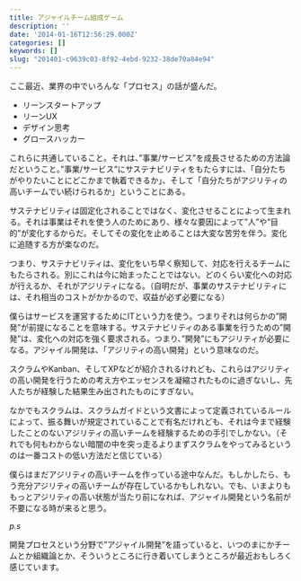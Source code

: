 ```yaml
---
title: アジャイルチーム組成ゲーム
description: ''
date: '2014-01-16T12:56:29.000Z'
categories: []
keywords: []
slug: "201401-c9639c03-8f92-4ebd-9232-38de70a84e94"
---
```

ここ最近、業界の中でいろんな「プロセス」の話が盛んだ。

*   リーンスタートアップ
*   リーンUX
*   デザイン思考
*   グロースハッカー

これらに共通していること。それは、”事業/サービス”を成長させるための方法論だということ。”事業/サービス”にサステナビリティをもたらすには、「自分たちがやりたいことにどこかまで執着できるか」、そして「自分たちがアジリティの高いチームでい続けられるか」ということにある。

サステナビリティは固定化されることではなく、変化させることによって生まれる。それは事業はそれを使う人のためにあり、様々な要因によって”人”や”目的”が変化するからだ。そしてその変化を止めることは大変な苦労を伴う。変化に追随する方が楽なのだ。

つまり、サステナビリティは、変化をいち早く察知して、対応を行えるチームにもたらされる。別にこれは今に始まったことではない。どのくらい変化への対応が行えるか、それがアジリティになる。（自明だが、事業のサステナビリティには、それ相当のコストがかかるので、収益が必ず必要になる）

僕らはサービスを運営するためにITという力を使う。つまりそれは何らかの”開発”が前提になることを意味する。サステナビリティのある事業を行うための”開発”は、変化への対応を強く要求される。つまり、”開発”にもアジリティが必要になる。アジャイル開発は、「アジリティの高い開発」という意味なのだ。

スクラムやKanban、そしてXPなどが紹介されるけれども、これらはアジリティの高い開発を行うための考え方やエッセンスを凝縮されたものに過ぎないし、先人たちが経験した結果生み出されたものにすぎない。

なかでもスクラムは、スクラムガイドという文書によって定義されているルールによって、振る舞いが規定されていることで有名だけれども、それは今まで経験したことのないアジリティの高いチームを経験するための手引でしかない。（それでも何もわからない暗闇の中を突っ走るよりまずスクラムをやってみるというのは一番コストの低い方法だと信じている）

僕らはまだアジリティの高いチームを作っている途中なんだ。もしかしたら、もう充分アジリティの高いチームが存在しているかもしれない。でも、いまよりももっとアジリティの高い状態が当たり前になれば、アジャイル開発という名前が不要になる時が来ると思う。

_p.s_

開発プロセスという分野で”アジャイル開発”を語っていると、いつのまにかチームとか組織論とか、そういうところに行き着いてしまうところが最近おもしろく感じています。